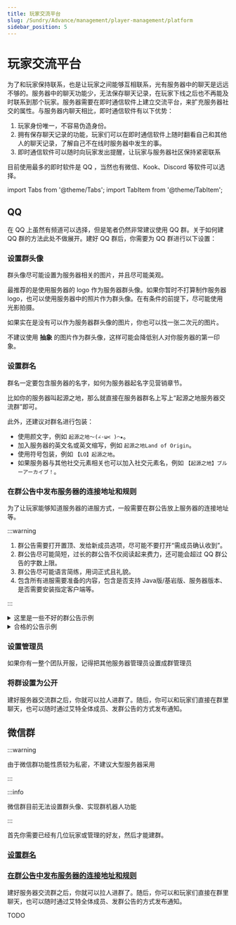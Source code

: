 ```yaml
---
title: 玩家交流平台
slug: /Sundry/Advance/management/player-management/platform
sidebar_position: 5
---
```


# 玩家交流平台

为了和玩家保持联系，也是让玩家之间能够互相联系，光有服务器中的聊天是远远不够的。服务器中的聊天功能少，无法保存聊天记录，在玩家下线之后也不再能及时联系到那个玩家。服务器需要在即时通信软件上建立交流平台，来扩充服务器社交的属性。与服务器内聊天相比，即时通信软件有以下优势：

1. 玩家身份唯一，不容易伪造身份。
2. 拥有保存聊天记录的功能，玩家们可以在即时通信软件上随时翻看自己和其他人的聊天记录，了解自己不在线时服务器中发生的事。
3. 即时通信软件可以随时向玩家发出提醒，让玩家与服务器社区保持紧密联系

目前使用最多的即时软件是 QQ ，当然也有微信、Kook、Discord 等软件可以选择。

import Tabs from '@theme/Tabs';
import TabItem from '@theme/TabItem';

<Tabs queryString="install">
<TabItem value="qq" label="QQ">
    
## QQ

在 QQ 上虽然有频道可以选择，但是笔者仍然非常建议使用 QQ 群。关于如何建 QQ 群的方法此处不做展开。建好 QQ 群后，你需要为 QQ 群进行以下设置：

### 设置群头像

群头像尽可能设置为服务器相关的图片，并且尽可能美观。

最推荐的是使用服务器的 logo 作为服务器群头像<!--，如果你还没有服务器 logo，可以按照后面营销章节学习设计 logo-->。如果你暂时不打算制作服务器 logo，也可以使用服务器中的照片作为群头像。在有条件的前提下，尽可能使用光影拍摄。

如果实在是没有可以作为服务器群头像的图片，你也可以找一张二次元的图片。

不建议使用 **抽象** 的图片作为群头像，这样可能会降低别人对你服务器的第一印象。

### 设置群名

群名一定要包含服务器的名字，如何为服务器起名字见营销章节。

比如你的服务器叫起源之地，那么就直接在服务器群名上写上“起源之地服务器交流群”即可。

此外，还建议对群名进行包装：

- 使用颜文字，例如 `起源之地～(∠·ω< )⌒★`。
- 加入服务器的英文名或英文缩写，例如 `起源之地Land of Origin`。
- 使用符号包装，例如 `【LO】起源之地`。
- 如果服务器与其他社交元素相关也可以加入社交元素名，例如 `【起源之地】ブルーアーカイブ！`。

### 在群公告中发布服务器的连接地址和规则

为了让玩家能够知道服务器的进服方式，一般需要在群公告放上服务器的连接地址等。

:::warning

1. 群公告需要打开置顶、发给新成员选项，尽可能不要打开“需成员确认收到”。
2. 群公告尽可能简短，过长的群公告不仅阅读起来费力，还可能会超过 QQ 群公告的字数上限。
3. 群公告尽可能语言简练，用词正式且礼貌。
4. 包含所有进服需要准备的内容，包含是否支持 Java版/基岩版、服务器版本、是否需要安装指定客户端等。

:::

<details>
    <summary>这里是一些不好的群公告示例</summary>

> 8aka.org:33825  

没有写明游戏版本。

> Java版服务器连接地址8aka.org端口33825  

连接地址并没有直接写可复制粘贴到游戏内的格式，容易误导玩家。如果上述服务器支持互通，那么他并没有写上服务器支持互通。

> 服务器支持基岩版，不支持Java版  
> 连接地址：8aka.org  
> 端口：33825  

没有写明支持的游戏版本，如果此服务器不支持最新版，那么将导致大量新玩家无法立即进服，因为大部分玩家下载的基岩版都是保持最新版。

> Java版连接地址：8aka.org:33825，版本1.8-1.21  
> 基岩版连接地址：8aka.org，端口33825，版本1.21.20-21  
> 别管我问这问那的，几把爱进不进，进不去从自己身上找问题  

群公告包含不友善的用词。

</details>

<details>
    <summary>合格的公告示例</summary>

> 服务器仅支持基岩版  
> 连接地址8aka.org端口33825  
> 版本支持1.21.20-21  
> 如果进不去服务器请看其他置顶群公告，有解决方式，实在看不懂可以问群主  

---

> 欢迎来到起源之地服务器！
> ⚠️进服前请详细阅读本公告！⚠️
> Java版进服地址：8aka.org:33825  
> 版本支持：1.8-1.21.1  
> 基岩版进服地址：8aka.org 端口：33825  
> 版本支持：1.21.0-1.21.21  
> 进入服务器前，请阅读服规：8aka.org/landoforigin  

---

> ⚠️服务器连接要求：  
> Java版 1.21  
> 💻服务器IP地址：  
> mc.8aka.org  
> ⚠️注意事项：  
>
> 1. 服务器有多世界系统，玩家们可以通过主菜单中的维度传送服菜单进行维度传送；一般情况下，主世界维度和第二世界维度可用于给玩家们建造生存，且没有特殊情况不会换挡；资源世界维度用于给玩家们获得资源，每隔一段时间会重置一次，并且该维度所附属的地狱和末地与主世界维度不相通
> 2. 服务器安装有拓展玩法，需要在添加服务器时请将服务器资源包改为启用
> 3. 建议玩家们在加入服务器前安装JEI(用于查看物品配方)、钠和锂(优化客户端)模组，也可以考虑添加部分玩家们在群文件中分享的一些适用于玩家们使用的模组整合包  
> (改编自“天空之城”玩家群)

---

> 暑假服已开启！  
> 插件生存服(手机可进服，连接地址见基岩版)  
> 连接地址暂定为：  
> java版mc.8aka.org:19934  
> 基岩版mc.8aka.org端口19934  
> 版本：游戏内容截至荒野更新(1.19)，java版推荐使用1.19及以上版本，最低支持1.8，基岩版支持1.21.0-2和最新版  
> 即使使用基岩版(手机版)进服，游戏特性也和java版相同  
> 根据投票的结果，服务器暑假服的玩法定为插件生存服  
> 考虑到原版生存和生电玩法的票数同样很高，后续我们会积极准备这两种玩法，并在后续开设新服务器时考虑  
> 目前由于服务器刚刚起步，插件很少，各位玩家可以先开荒，插件将会陆续添加  
> 雾中人整合包模组服(仅支持windows，手机和macos无法运行整合包)  
> 连接地址mc.8aka.org:38204  
> 模组整合包可在群文件的“国际服安装包”中找到  
> 雾中人是一款模组，主要以恐怖为主题，这个整合包还添加了一些其他的怪物和装备来丰富游戏内容  
> 由于此服务器消耗大量计算资源且热度较低，有时可能进入休眠，不会随时开放，如果无法连接服务器，暂时请主动提醒管理员开服，后续我们会开发相关软件让你能够在聊天群中自助唤醒服务器  
> (改编自“新月国际服”玩家群)

---

> 起源之地服务器 游玩规则
> 欢迎加入起源之地服务器，为了确保每位玩家都能享受愉快的游戏体验，请遵守以下基本原则：
>
> 1. 尊重他人：保持礼貌，不进行任何形式的骚扰或歧视。
> 2. 禁止作弊：不得使用作弊工具或利用游戏漏洞。
> 3. 保护财产：尊重他人劳动成果，不破坏或窃取他人物品。
> 4. 遵守PVP规则：在允许PVP的区域进行对战，避免恶意攻击。
> 5. 文明聊天：在公共聊天中保持文明，不发布不当言论。
> 6. 合理建造：在指定区域内建造，不侵犯他人领地。
> 7. 资源使用：合理使用资源，避免影响服务器性能。
> 8. 举报机制：发现违规行为，请及时向管理员举报。
> 9. 社区活动：积极参与服务器组织的活动，促进社区交流。
> 10. 特定模式规则：根据游戏模式(生存、创造等)遵守相应规则。
> 11. 赞助者特权：尊重赞助者，他们为服务器提供了支持。
> 12. 维护通知：关注服务器维护和更新通知，以免影响游戏。
> 违反规则将受到警告或封禁处理。我们期待与你共同营造一个和谐、有趣的游戏环境。
> 感谢你的理解与合作。  
> (改编自“天空之城”玩家群)

---

> 本群总规：
>
> 1. 严禁发布违法、涉政、恐怖、暴力、血腥、故意儒玛，闹紫砂以及其他令人不适的文字、图片、表情
> 2. 无论原因，严禁在群内发生任何形式的争吵
> 3. 本群允许进行轻度发癫和啬图，切记不能影响其他成员的正常聊天，图片不能过于擦边
> 4. 可以刷图刷屏(包括戳一戳)，但是不能影响其他群友聊天，评判标准为其他群友正在讨论或开始其他话题，说“别刷了”不算
> 5. 严禁以任何行为恐吓、侮辱、排挤其他群员，禁止在群内透露他人个人隐私，如有发现直接按照群最高处罚制度处理
> 6. 开玩笑应当适度，若因小玩笑发生争吵，应当道歉或者私下以更好的方式解决
> 7. 头衔(称号)可以在群里艾特群主或者私信群主索要，每个艾特群主都会看到，但不一定会回复
> 8. 禁止任何形式的宣传，包括但不限于广告和宣群  
> 本群处罚制度：1次十分钟，2次一小时，3次十二小时，4次一天，5次移出本群(行为较严重的按*3起步)
> 本规则即日起效，以往一概不论
> 以上规则解释权归群主所有

---

</details>

### 设置管理员

如果你有一整个团队开服，记得把其他服务器管理员设置成群管理员  

### 将群设置为公开

<!--进入群聊天界面，点击右上角的“三”，点击群号和二维码，-->

建好服务器交流群之后，你就可以拉人进群了。随后，你可以和玩家们直接在群里聊天，也可以随时通过艾特全体成员、发群公告的方式发布通知。 

</TabItem>
<TabItem value="wechat" label="微信群">
    
## 微信群

:::warning

由于微信群功能性质较为私密，不建议大型服务器采用

:::

:::info

微信群目前无法设置群头像、实现群机器人功能

:::

首先你需要已经有几位玩家或管理的好友，然后才能建群。

### [设置群名](#设置群名)

### [在群公告中发布服务器的连接地址和规则](#在群公告中发布服务器的连接地址和规则)

建好服务器交流群之后，你就可以拉人进群了。随后，你可以和玩家们直接在群里聊天，也可以随时通过艾特全体成员、发群公告的方式发布通知。  

</TabItem>
<TabItem value="discord" label="Discord">

TODO

</TabItem>
<!--## Kook

## Discord

## T＊＊＊＊＊＊＊

## 论坛网站-->
